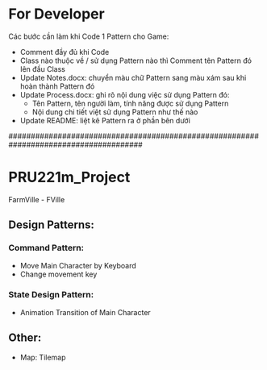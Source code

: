 # For Developer
Các bước cần làm khi Code 1 Pattern cho Game:
 - Comment đầy đủ khi Code
 - Class nào thuộc về / sử dụng Pattern nào thì Comment tên Pattern đó lên đầu Class
 - Update Notes.docx: chuyển màu chữ Pattern sang màu xám sau khi hoàn thành Pattern đó
 - Update Process.docx: ghi rõ nội dung việc sử dụng Pattern đó:
   + Tên Pattern, tên người làm, tính năng được sử dụng Pattern
   + Nội dung chi tiết việt sử dụng Pattern như thế nào
 - Update README: liệt kê Pattern ra ở phần bên dưới
 
 ######################################################################################

# PRU221m_Project
FarmVille - FVille

## Design Patterns:
### Command Pattern:
 - Move Main Character by Keyboard
 - Change movement key

### State Design Pattern:
 - Animation Transition of Main Character

## Other:
 - Map: Tilemap

